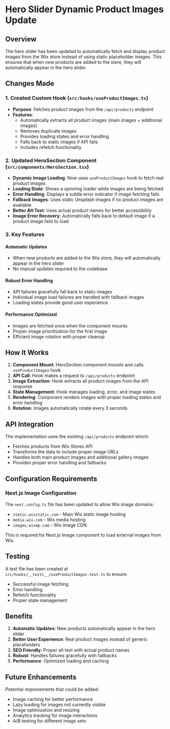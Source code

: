 # Hero Slider Dynamic Product Images Update

## Overview
The hero slider has been updated to automatically fetch and display product images from the Wix store instead of using static placeholder images. This ensures that when new products are added to the store, they will automatically appear in the hero slider.

## Changes Made

### 1. Created Custom Hook (`src/hooks/useProductImages.ts`)
- **Purpose**: Fetches product images from the `/api/products` endpoint
- **Features**:
  - Automatically extracts all product images (main images + additional images)
  - Removes duplicate images
  - Provides loading states and error handling
  - Falls back to static images if API fails
  - Includes refetch functionality

### 2. Updated HeroSection Component (`src/components/HeroSection.tsx`)
- **Dynamic Image Loading**: Now uses `useProductImages` hook to fetch real product images
- **Loading State**: Shows a spinning loader while images are being fetched
- **Error Handling**: Displays a subtle error indicator if image fetching fails
- **Fallback Images**: Uses static Unsplash images if no product images are available
- **Better Alt Text**: Uses actual product names for better accessibility
- **Image Error Recovery**: Automatically falls back to default image if a product image fails to load

### 3. Key Features

#### Automatic Updates
- When new products are added to the Wix store, they will automatically appear in the hero slider
- No manual updates required to the codebase

#### Robust Error Handling
- API failures gracefully fall back to static images
- Individual image load failures are handled with fallback images
- Loading states provide good user experience

#### Performance Optimized
- Images are fetched once when the component mounts
- Proper image prioritization for the first image
- Efficient image rotation with proper cleanup

## How It Works

1. **Component Mount**: HeroSection component mounts and calls `useProductImages` hook
2. **API Call**: Hook makes a request to `/api/products` endpoint
3. **Image Extraction**: Hook extracts all product images from the API response
4. **State Management**: Hook manages loading, error, and image states
5. **Rendering**: Component renders images with proper loading states and error handling
6. **Rotation**: Images automatically rotate every 3 seconds

## API Integration

The implementation uses the existing `/api/products` endpoint which:
- Fetches products from Wix Stores API
- Transforms the data to include proper image URLs
- Handles both main product images and additional gallery images
- Provides proper error handling and fallbacks

## Configuration Requirements

### Next.js Image Configuration
The `next.config.ts` file has been updated to allow Wix image domains:
- `static.wixstatic.com` - Main Wix static image hosting
- `media.wix.com` - Wix media hosting
- `images.wixmp.com` - Wix image CDN

This is required for Next.js Image component to load external images from Wix.

## Testing

A test file has been created at `src/hooks/__tests__/useProductImages.test.ts` to ensure:
- Successful image fetching
- Error handling
- Refetch functionality
- Proper state management

## Benefits

1. **Automatic Updates**: New products automatically appear in the hero slider
2. **Better User Experience**: Real product images instead of generic placeholders
3. **SEO Friendly**: Proper alt text with actual product names
4. **Robust**: Handles failures gracefully with fallbacks
5. **Performance**: Optimized loading and caching

## Future Enhancements

Potential improvements that could be added:
- Image caching for better performance
- Lazy loading for images not currently visible
- Image optimization and resizing
- Analytics tracking for image interactions
- A/B testing for different image sets
